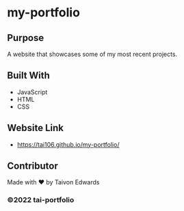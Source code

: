 # my-portfolio

## Purpose
A website that showcases some of my most recent projects. 

## Built With
* JavaScript 
* HTML
* CSS

## Website Link
* https://tai106.github.io/my-portfolio/


## Contributor
Made with ❤️ by Taivon Edwards

### ©️2022 tai-portfolio
